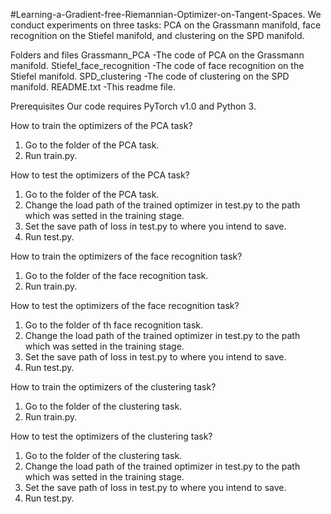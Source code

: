 #Learning-a-Gradient-free-Riemannian-Optimizer-on-Tangent-Spaces.
We conduct experiments on three tasks: PCA on the Grassmann manifold, face recognition on the Stiefel manifold, and clustering on the SPD manifold. 

Folders and files
Grassmann_PCA                   -The code of PCA on the Grassmann manifold.
Stiefel_face_recognition        -The code of face recognition on the Stiefel manifold.
SPD_clustering                  -The code of clustering on the SPD manifold.
README.txt                       -This readme file.


Prerequisites
Our code requires PyTorch v1.0 and Python 3.

How to train the optimizers of the PCA task?
1. Go to the folder of the PCA task.
2. Run train.py.


How to test the optimizers of the PCA task?
1. Go to the folder of the PCA task.
2. Change the load path of the trained optimizer in test.py to the path which was setted in the training stage.
3. Set the save path of loss in test.py to where you intend to save.
4. Run test.py.


How to train the optimizers of the face recognition task?
1. Go to the folder of the face recognition task.
2. Run train.py.

How to test the optimizers of the face recognition task?
1. Go to the folder of th face recognition task.
2. Change the load path of the trained optimizer in test.py to the path which was setted in the training stage.
3. Set the save path of loss in test.py to where you intend to save.
4. Run test.py.


How to train the optimizers of the clustering task?
1. Go to the folder of the clustering task.
2. Run train.py.

How to test the optimizers of the clustering task?
1. Go to the folder of the clustering task.
2. Change the load path of the trained optimizer in test.py to the path which was setted in the training stage.
3. Set the save path of loss in test.py to where you intend to save.
4. Run test.py.


